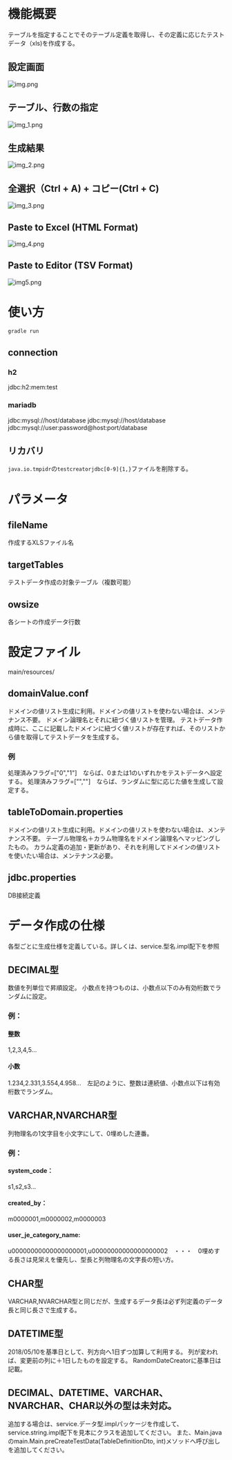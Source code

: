 # 機能概要
テーブルを指定することでそのテーブル定義を取得し、その定義に応じたテストデータ（xls)を作成する。
## 設定画面
![img.png](readmePicture/img.png)
## テーブル、行数の指定
![img_1.png](readmePicture/img_1.png)
## 生成結果
![img_2.png](readmePicture/img_2.png)
## 全選択（Ctrl + A) + コピー(Ctrl + C)
![img_3.png](readmePicture/img_3.png)
## Paste to Excel (HTML Format) 
![img_4.png](readmePicture/img_4.png)
## Paste to Editor (TSV Format)
![img5.png](readmePicture/img5.png)
# 使い方
```sh
gradle run
```
## connection
### h2
jdbc:h2:mem:test
### mariadb
jdbc:mysql://host/database
jdbc:mysql://host/database
jdbc:mysql://user:password@host:port/database
## リカバリ
`java.io.tmpidr`の`testcreatorjdbc[0-9]{1,}`ファイルを削除する。

# パラメータ
## fileName
作成するXLSファイル名
## targetTables
テストデータ作成の対象テーブル（複数可能）
## owsize
各シートの作成データ行数

# 設定ファイル
main/resources/ 
## domainValue.conf
ドメインの値リスト生成に利用。ドメインの値リストを使わない場合は、メンテナンス不要。
ドメイン論理名とそれに紐づく値リストを管理。
テストデータ作成時に、ここに記載したドメインに紐づく値リストが存在すれば、そのリストから値を取得してテストデータを生成する。

### 例
処理済みフラグ=["0","1"]　ならば、0または1のいずれかをテストデータへ設定する。
処理済みフラグ=["",""]　ならば、ランダムに型に応じた値を生成して設定する。

## tableToDomain.properties
ドメインの値リスト生成に利用。ドメインの値リストを使わない場合は、メンテナンス不要。
テーブル物理名＋カラム物理名をドメイン論理名へマッピングしたもの。
カラム定義の追加・更新があり、それを利用してドメインの値リストを使いたい場合は、メンテナンス必要。

## jdbc.properties
DB接続定義

# データ作成の仕様
各型ごとに生成仕様を定義している。詳しくは、service.型名.impl配下を参照
## DECIMAL型
数値を列単位で昇順設定。
小数点を持つものは、小数点以下のみ有効桁数でランダムに設定。
### 例：
#### 整数
1,2,3,4,5...
#### 小数
1.234,2.331,3.554,4.958...　左記のように、整数は連続値、小数点以下は有効桁数でランダム。

## VARCHAR,NVARCHAR型
列物理名の1文字目を小文字にして、0埋めした連番。
### 例：
#### system_code：
s1,s2,s3... 
#### created_by：
m0000001,m0000002,m0000003 
#### user_je_category_name:
u00000000000000000001,u00000000000000000002　・・・　0埋めする長さは見栄えを優先し、型長と列物理名の文字長の短い方。
  
## CHAR型
VARCHAR,NVARCHAR型と同じだが、生成するデータ長は必ず列定義のデータ長と同じ長さで生成する。

## DATETIME型
2018/05/10を基準日として、列方向へ1日ずつ加算して利用する。
列が変われば、変更前の列に＋1日したものを設定する。
RandomDateCreatorに基準日は記載。

## DECIMAL、DATETIME、VARCHAR、NVARCHAR、CHAR以外の型は未対応。
追加する場合は、service.データ型.implパッケージを作成して、service.string.impl配下を見本にクラスを追加してください。
また、Main.javaのmain.Main.preCreateTestData(TableDefinitionDto, int)メソッドへ呼び出しを追加してください。
